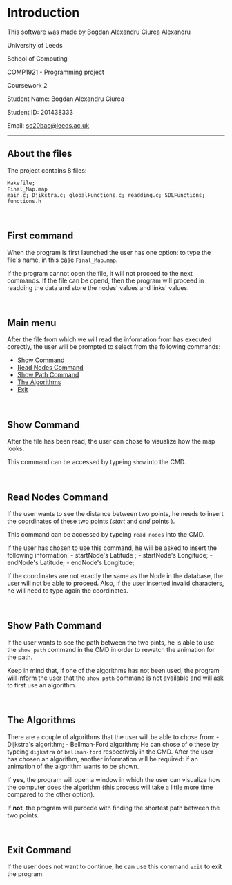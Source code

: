 # Introduction
This software was made by Bogdan Alexandru Ciurea Alexandru

University of Leeds

School of Computing

COMP1921 - Programming project

Coursework 2

Student Name: Bogdan Alexandru Ciurea

Student ID: 201438333

Email: sc20bac@leeds.ac.uk

----

## About the files
The project contains 8 files:
 
```
Makefile;
Final_Map.map
main.c; Djikstra.c; globalFunctions.c; readding.c; SDLFunctions;
functions.h
```

<br>

## First command
When the program is first launched the user has one option: to type the file's name, in this case `Final_Map.map`.

If the program cannot open the file, it will not proceed to the next commands.
If the file can be opend, then the program will proceed in readding the data and store the nodes' values and links' values. 

<br>

## Main menu

After the file from which we will read the information from has executed corectly, the user will be prompted to select from the following commands:

* [Show Command](#show-command)
* [Read Nodes Command](#read-nodes-command)
* [Show Path Command](#show-path-command)
* [The Algorithms](#the-algorithms)
* [Exit](#exit-command)

<br>


## Show Command

After the file has been read, the user can chose to visualize how the map looks.

This command can be accessed by typeing `show` into the CMD.


<br>

## Read Nodes Command

If the user wants to see the distance between two points, he needs to insert the coordinates of these two points (_start_ and _end_ points ).

This command can be accessed by typeing `read nodes` into the CMD.

If the user has chosen to use this command, he will be asked to insert the following information: 
    - startNode's Latitude ;
    - startNode's Longitude;
    - endNode's Latitude;
    - endNode's Longitude;

If the coordinates are not exactly the same as the Node in the database, the user will not be able to proceed. Also, if the user inserted invalid characters, he will need to type again the coordinates.

<br>

## Show Path Command

If the user wants to see the path between the two pints, he is able to use the `show path` command in the CMD in order to rewatch the animation for the path. 

Keep in mind that, if one of the algorithms has not been used, the program will inform the user that the `show path` command is not available and will ask to first use an algorithm.


<br>

## The Algorithms

There are a couple of algorithms that the user will be able to chose from:
    - Dijkstra's algorithm;
    - Bellman-Ford algorithm;
He can chose of o these by typeing `dijkstra` or `bellman-ford` respectively in the CMD. 
After the user has chosen an algorithm, another information will be required: if an animation of the algorithm wants to be shown.

If **yes**, the program will open a window in which the user can visualize how the computer does the algorithm (this process will take a little more time compared to the other option).

If **not**, the program will purcede with finding the shortest path between the two points.

<br>

## Exit Command

If the user does not want to continue, he can use this command `exit` to exit the program.
